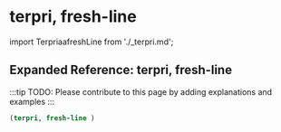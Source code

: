 # terpri, fresh-line

import TerpriaafreshLine from './_terpri.md';

<TerpriaafreshLine />

## Expanded Reference: terpri, fresh-line

:::tip
TODO: Please contribute to this page by adding explanations and examples
:::

```lisp
(terpri, fresh-line )
```
